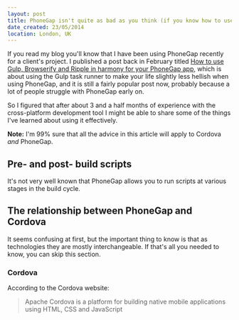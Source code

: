 ```yaml
---
layout: post
title: PhoneGap isn't quite as bad as you think (if you know how to use it)
date_created: 23/05/2014
location: London, UK
---
```


If you read my blog you'll know that I have been using PhoneGap recently for a client's project. I published a post back in February titled [How to use Gulp, Browserify and Ripple in harmony for your PhoneGap app](http://danhough.com/blog/gulp-browserify-phonegap-ripple/), which is about using the Gulp task runner to make your life slightly less hellish when using PhoneGap, and it is still a fairly popular post now, probably because a lot of people struggle with PhoneGap early on.

So I figured that after about 3 and a half months of experience with the cross-platform development tool I might be able to share some of the things I've learned about using it effectively.

**Note:** I'm 99% sure that all the advice in this article will apply to Cordova *and* PhoneGap.

## Pre- and post- build scripts

It's not very well known that PhoneGap allows you to run scripts at various stages in the build cycle. 

## The relationship between PhoneGap and Cordova

It seems confusing at first, but the important thing to know is that as technologies they are mostly interchangeable. If that's all you needed to know, you can skip this section.

### Cordova

According to the Cordova website:

> Apache Cordova is a platform for building native mobile applications using HTML, CSS and JavaScript
	
